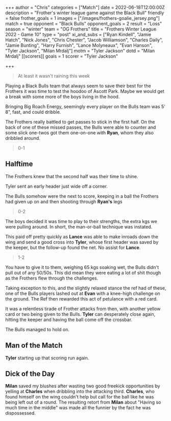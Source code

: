 +++
author = "Chris"
categories = ["Match"]
date = 2022-06-18T12:00:00Z
description = "Frother's winter league game against the Black Bull"
friendly = false
frother_goals = 1
images = ["/images/frothers-goalie_jersey.png"]
match = true
opponent = "Black Bulls"
opponent_goals = 2
result = "Loss"
season = "winter"
team = "OG Frothers"
title = "Frothers Winter League 2022 - Game 10"
type = "post"
xi_and_subs = ["Ryan Kindell", "Jamie Hatch", "Nick Jones", "Chris Chester", "Jacob Williamson", "Charles Daily", "Jamie Bunting", "Harry Furnish", "Lance Molyneaux", "Evan Hanson", "Tyler Jackson", "Milan Mrdalj"]
motm = "Tyler Jackson"
dotd = "Milan Mrdalj"
[[scorers]]
goals = 1
scorer = "Tyler Jackson"


+++
> At least it wasn't raining this week

Playing a Black Bulls team that always seem to save their best for the Frothers it was time to test the hoodoo of Ascott Park. Maybe we would get a break with some more of the boys living in the hood.

Bringing Big Roach Energy, seemingly every player on the Bulls team was 5' 8", fast, and could dribble.

The Frothers really battled to get passes to stick in the first half. On the back of one of these missed passes, the Bulls were able to counter and some slick one-twos got them one-on-one with **Ryan**, whom they also dribbled around.

> 0-1

## Halftime

The Frothers knew that the second half was their time to shine.

Tyler sent an early header just wide off a corner.

The Bulls somehow were the next to score, keeping in a ball the Frothers had given up on and then shooting through **Ryan's** legs

> 0-2

The boys decided it was time to play to their strengths, the extra kgs we were pulling around. In short, the man-or-ball technique was instated.

This paid off pretty quickly as **Lance** was able to make inroads down the wing and send a good cross into **Tyler**, whose first header was saved by the keeper, but the follow-up found the net. No assist for **Lance**.

> 1-2

You have to give it to them, weighing 65 kgs soaking wet, the Bulls didn't pull out of any 50/50s. This did mean they were eating a lot of shit though as the Frothers flew through the challenges.

Taking exception to this, and the slightly relaxed stance the ref had of these, one of the Bulls players lashed out at **Evan** with a knee-high challenge on the ground. The Ref then rewarded this act of petulance with a red card.

It was a relentless tirade of Frother attacks from then, with another yellow card or two being given to the Bulls. **Tyler** can desperately close again, hitting the keeper and having the ball come off the crossbar.

The Bulls managed to hold on.

## Man of the Match

**Tyler** starting up that scoring run again.

## Dick of the Day

**Milan** saved my blushes after wasting two good freekick opportunities by yelling at **Charles** when dribbling into the attacking third. **Charles**, who found himself on the wing couldn't help but call for the ball like he was being left out of a round. The resulting retort from **Milan** about "Having so much time in the middle" was made all the funnier by the fact he was dispossessed.  